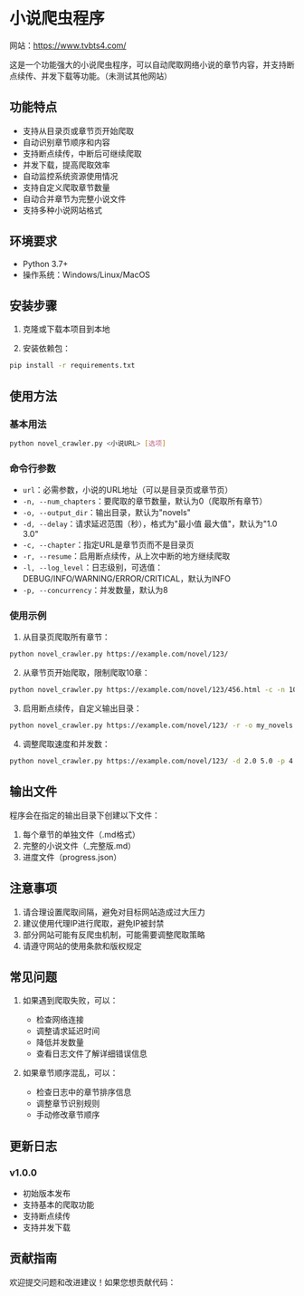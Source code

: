 # 小说爬虫程序
网站：https://www.tvbts4.com/

这是一个功能强大的小说爬虫程序，可以自动爬取网络小说的章节内容，并支持断点续传、并发下载等功能。（未测试其他网站）

## 功能特点

- 支持从目录页或章节页开始爬取
- 自动识别章节顺序和内容
- 支持断点续传，中断后可继续爬取
- 并发下载，提高爬取效率
- 自动监控系统资源使用情况
- 支持自定义爬取章节数量
- 自动合并章节为完整小说文件
- 支持多种小说网站格式

## 环境要求

- Python 3.7+
- 操作系统：Windows/Linux/MacOS

## 安装步骤

1. 克隆或下载本项目到本地

2. 安装依赖包：
```bash
pip install -r requirements.txt
```

## 使用方法

### 基本用法

```bash
python novel_crawler.py <小说URL> [选项]
```

### 命令行参数

- `url`：必需参数，小说的URL地址（可以是目录页或章节页）
- `-n, --num_chapters`：要爬取的章节数量，默认为0（爬取所有章节）
- `-o, --output_dir`：输出目录，默认为"novels"
- `-d, --delay`：请求延迟范围（秒），格式为"最小值 最大值"，默认为"1.0 3.0"
- `-c, --chapter`：指定URL是章节页而不是目录页
- `-r, --resume`：启用断点续传，从上次中断的地方继续爬取
- `-l, --log_level`：日志级别，可选值：DEBUG/INFO/WARNING/ERROR/CRITICAL，默认为INFO
- `-p, --concurrency`：并发数量，默认为8

### 使用示例

1. 从目录页爬取所有章节：
```bash
python novel_crawler.py https://example.com/novel/123/
```

2. 从章节页开始爬取，限制爬取10章：
```bash
python novel_crawler.py https://example.com/novel/123/456.html -c -n 10
```

3. 启用断点续传，自定义输出目录：
```bash
python novel_crawler.py https://example.com/novel/123/ -r -o my_novels
```

4. 调整爬取速度和并发数：
```bash
python novel_crawler.py https://example.com/novel/123/ -d 2.0 5.0 -p 4
```

## 输出文件

程序会在指定的输出目录下创建以下文件：

1. 每个章节的单独文件（.md格式）
2. 完整的小说文件（_完整版.md）
3. 进度文件（progress.json）

## 注意事项

1. 请合理设置爬取间隔，避免对目标网站造成过大压力
2. 建议使用代理IP进行爬取，避免IP被封禁
3. 部分网站可能有反爬虫机制，可能需要调整爬取策略
4. 请遵守网站的使用条款和版权规定

## 常见问题

1. 如果遇到爬取失败，可以：
   - 检查网络连接
   - 调整请求延迟时间
   - 降低并发数量
   - 查看日志文件了解详细错误信息

2. 如果章节顺序混乱，可以：
   - 检查日志中的章节排序信息
   - 调整章节识别规则
   - 手动修改章节顺序

## 更新日志

### v1.0.0
- 初始版本发布
- 支持基本的爬取功能
- 支持断点续传
- 支持并发下载

## 贡献指南

欢迎提交问题和改进建议！如果您想贡献代码：
